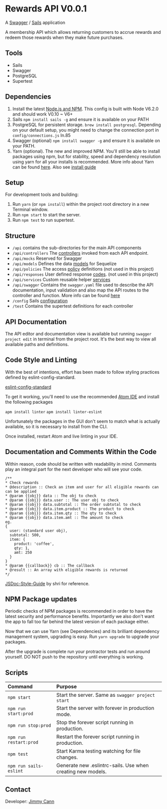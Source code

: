 # Rewards API V0.0.1

A [Swagger](https://www.npmjs.com/package/swagger) / [Sails](http://sailsjs.org) application

A membership API which allows returning customers to accrue rewards and redeem those rewards when they make future purchases.

## Tools
- Sails
- Swagger
- PostgreSQL
- Supertest

## Dependencies

1. Install the latest [Node.js and NPM](https://nodejs.org). This config is built with Node V6.2.0 and should work V0.10 ~ V6+
2. Sails `npm install sails -g` and ensure it is available on your PATH
3. PostgreSQL for persistent storage. `brew install postgresql`. Depending on your default setup, you might need to change the connection port in `config/connections.js` ln.85
4. Swagger (optional) `npm install swagger -g` and ensure it is available on your PATH.
5. Yarn (optional). The new and improved NPM. You'll still be able to install packages using npm, but for stability, speed and dependency resolution using yarn for all your installs is recommended. More info about Yarn can be found [here](https://github.com/yarnpkg/yarn). Also see [install guide](https://yarnpkg.com/en/docs/install)

## Setup

For development tools and building:

1. Run `yarn` (or `npm install`) within the project root directory in a new Terminal window.
2. Run `npm start` to start the server.
3. Run `npm test` to run supertest.

## Structure

- `/api` contains the sub-directories for the main API components
- `/api/controllers` The [controllers](http://sailsjs.org/documentation/concepts/controllers) invoked from each API endpoint.
- `/api/mocks` Reserved for Swagger
- `/api/models` Defines the data [models](http://docs.sequelizejs.com/en/latest/docs/models-definition/) for Sequelize
- `/api/policies` The access [policy](http://sailsjs.org/documentation/concepts/policies) definitions (not used in this project)
- `/api/responses` User defined response [codes](http://sailsjs.org/documentation/concepts/custom-responses). (not used in this project)
- `/api/services` Custom reusable helper [services](http://sailsjs.org/documentation/concepts/services)
- `/api/swagger` Contains the `swagger.yaml` file used to describe the API documentation, input validation and also map the API routes to the controller and function. More info can be found [here](https://github.com/swagger-api/swagger-node)
- `/config` Sails [configuration](http://sailsjs.org/documentation/concepts/configuration)
- `/test` Contains the supertest definitions for each controller

## API Documentation
The API editor and documentation view is available but running `swagger project edit` in terminal from the project root. It's the best way to view all available paths and definitions.

## Code Style and Linting

With the best of intentions, effort has been made to follow styling practices defined by eslint-config-standard.

[eslint-config-standard](https://github.com/feross/eslint-config-standard)

To get it working, you'll need to use the recommended [Atom IDE](atom.io) and install the following packages

`apm install linter`
`apm install linter-eslint`

Unfortunately the packages in the GUI don't seem to match what is actually available, so it is necessary to install from the CLI.

Once installed, restart Atom and live linting in your IDE.

## Documentation and Comments Within the Code
Within reason, code should be written with readability in mind. Comments play an integral part for the next developer who will see your code.

```
/**
* Check rewards
* @description :: Check an item and user for all eligible rewards can can be applied
* @param {{obj}} data :: The obj to check
* @param {{obj}} data.user :: The user obj to check
* @param {{obj}} data.subtotal :: The order subtotal to check
* @param {{obj}} data.item.product :: The product to check
* @param {{obj}} data.item.qty :: The qty to check
* @param {{obj}} data.item.amt :: The amount to check
eg.
{
  user: (standard user obj),
  subtotal: 500,
  item: {
    product: 'coffee',
    qty: 1,
    amt: 250
  }
}
* @param {{callback}} cb :: The callback
* @result :: An array with eligible rewards is returned
*/
```
[JSDoc-Style-Guide](https://github.com/shri/JSDoc-Style-Guide) by shri for reference.

## NPM Package updates

Periodic checks of NPM packages is recommended in order to have the latest security and performance benefits. Importantly we also don't want the app to fall too far behind the latest version of each package either.

Now that we can use Yarn (see Dependencies) and its brilliant dependency management system, upgrading is easy. Run `yarn upgrade` to upgrade your packages.

After the upgrade is complete run your protractor tests and run around yourself. DO NOT push to the repository until everything is working.

## Scripts

| Command                     | Purpose                                                       |
|:----------------------------|:--------------------------------------------------------------|
| `npm start`                 | Start the server. Same as `swagger project start`             |
| `npm run start:prod`        | Start the server with forever in production mode.             |
| `npm run stop:prod`         | Stop the forever script running in production.                |
| `npm run restart:prod`      | Restart the forever script running in production.             |
| `npm test`                  | Start Karma testing watching for file changes.                |
| `npm run sails-eslint`      | Generate new .eslintrc-sails. Use when creating new models.   |

## Contact

Developer: [Jimmy Cann](mailto:mail@jimmycann.com)
